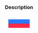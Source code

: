 <h3 align="center">Description</h3>



<p align="center">
  <a href="docs/ru.md"><img src="docs/ru_icon.svg" width="70"></a>
</p>
